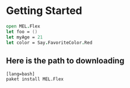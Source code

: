 # Getting Started

```fsharp
open MEL.Flex
let foo = ()
let myAge = 21
let color = Say.FavoriteColor.Red
```

## Here is the path to downloading

    [lang=bash]
    paket install MEL.Flex


